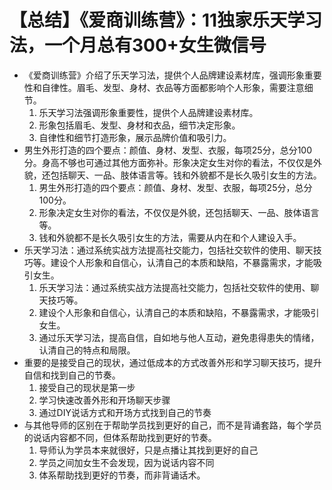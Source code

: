 # 【总结】《爱商训练营》：11独家乐天学习法，一个月总有300+女生微信号

-   《爱商训练营》介绍了乐天学习法，提供个人品牌建设素材库，强调形象重要性和自律性。眉毛、发型、身材、衣品等方面都影响个人形象，需要注意细节。
    1.  乐天学习法强调形象重要性，提供个人品牌建设素材库。
    2.  形象包括眉毛、发型、身材和衣品，细节决定形象。
    3.  自律性和细节打造形象，展示品牌价值和吸引力。
-   男生外形打造的四个要点：颜值、身材、发型、衣服，每项25分，总分100分。身高不够也可通过其他方面弥补。形象决定女生对你的看法，不仅仅是外貌，还包括聊天、一品、肢体语言等。钱和外貌都不是长久吸引女生的方法。
    1.  男生外形打造的四个要点：颜值、身材、发型、衣服，每项25分，总分100分。
    2.  形象决定女生对你的看法，不仅仅是外貌，还包括聊天、一品、肢体语言等。
    3.  钱和外貌都不是长久吸引女生的方法，需要从内在和个人建设入手。
-   乐天学习法：通过系统实战方法提高社交能力，包括社交软件的使用、聊天技巧等。建设个人形象和自信心，认清自己的本质和缺陷，不暴露需求，才能吸引女生。
    1.  乐天学习法：通过系统实战方法提高社交能力，包括社交软件的使用、聊天技巧等。
    2.  建设个人形象和自信心，认清自己的本质和缺陷，不暴露需求，才能吸引女生。
    3.  通过乐天学习法，提高自信，自如地与他人互动，避免患得患失的情绪，认清自己的特点和局限。
-   重要的是接受自己的现状，通过低成本的方式改善外形和学习聊天技巧，提升自信和找到自己的节奏。
    1.  接受自己的现状是第一步
    2.  学习快速改善外形和开场聊天步骤
    3.  通过DIY说话方式和开场方式找到自己的节奏
-   与其他导师的区别在于帮助学员找到更好的自己，而不是背诵套路，每个学员的说话内容都不同，但体系帮助找到更好的节奏。
    1.  导师认为学员本来就很好，只是点播让其找到更好的自己
    2.  学员之间加女生不会发现，因为说话内容不同
    3.  体系帮助找到更好的节奏，而非背诵话术。
